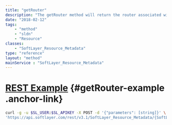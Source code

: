 ```yaml
---
title: "getRouter"
description: "The getRouter method will return the router associated with a network component. When the router is redundant, the hostname of the redundant group will be returned, rather than the router hostname. "
date: "2018-02-12"
tags:
    - "method"
    - "sldn"
    - "Resource"
classes:
    - "SoftLayer_Resource_Metadata"
type: "reference"
layout: "method"
mainService : "SoftLayer_Resource_Metadata"
---
```


# [REST Example](#getRouter-example) <a href="/article/rest/"><i class="fas fa-question"></i></a> {#getRouter-example .anchor-link} 
```bash
curl -g -u $SL_USER:$SL_APIKEY -X POST -d '{"parameters": [string]}' \
'https://api.softlayer.com/rest/v3.1/SoftLayer_Resource_Metadata/{SoftLayer_Resource_MetadataID}/getRouter'
```

